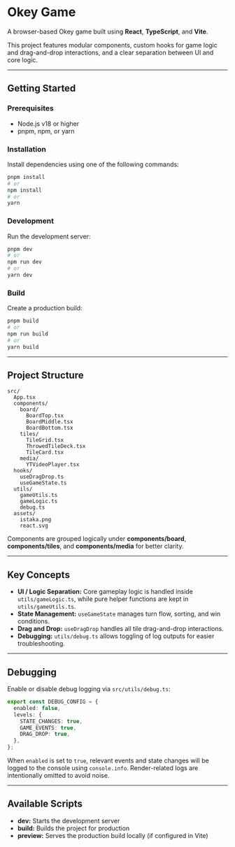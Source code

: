 # Okey Game

A browser-based Okey game built using **React**, **TypeScript**, and **Vite**.

This project features modular components, custom hooks for game logic and drag-and-drop interactions, and a clear separation between UI and core logic.

---

## Getting Started

### Prerequisites

- Node.js v18 or higher
- pnpm, npm, or yarn

### Installation

Install dependencies using one of the following commands:

```bash
pnpm install
# or
npm install
# or
yarn
```

### Development

Run the development server:

```bash
pnpm dev
# or
npm run dev
# or
yarn dev
```

### Build

Create a production build:

```bash
pnpm build
# or
npm run build
# or
yarn build
```

---

## Project Structure

```
src/
  App.tsx
  components/
    board/
      BoardTop.tsx
      BoardMiddle.tsx
      BoardBottom.tsx
    tiles/
      TileGrid.tsx
      ThrowedTileDeck.tsx
      TileCard.tsx
    media/
      YTVideoPlayer.tsx
  hooks/
    useDragDrop.ts
    useGameState.ts
  utils/
    gameUtils.ts
    gameLogic.ts
    debug.ts
  assets/
    istaka.png
    react.svg
```

Components are grouped logically under **components/board**, **components/tiles**, and **components/media** for better clarity.

---

## Key Concepts

- **UI / Logic Separation:** Core gameplay logic is handled inside `utils/gameLogic.ts`, while pure helper functions are kept in `utils/gameUtils.ts`.
- **State Management:** `useGameState` manages turn flow, sorting, and win conditions.
- **Drag and Drop:** `useDragDrop` handles all tile drag-and-drop interactions.
- **Debugging:** `utils/debug.ts` allows toggling of log outputs for easier troubleshooting.

---

## Debugging

Enable or disable debug logging via `src/utils/debug.ts`:

```ts
export const DEBUG_CONFIG = {
  enabled: false,
  levels: {
    STATE_CHANGES: true,
    GAME_EVENTS: true,
    DRAG_DROP: true,
  },
};
```

When `enabled` is set to `true`, relevant events and state changes will be logged to the console using `console.info`. Render-related logs are intentionally omitted to avoid noise.

---

## Available Scripts

- **dev:** Starts the development server
- **build:** Builds the project for production
- **preview:** Serves the production build locally (if configured in Vite)
